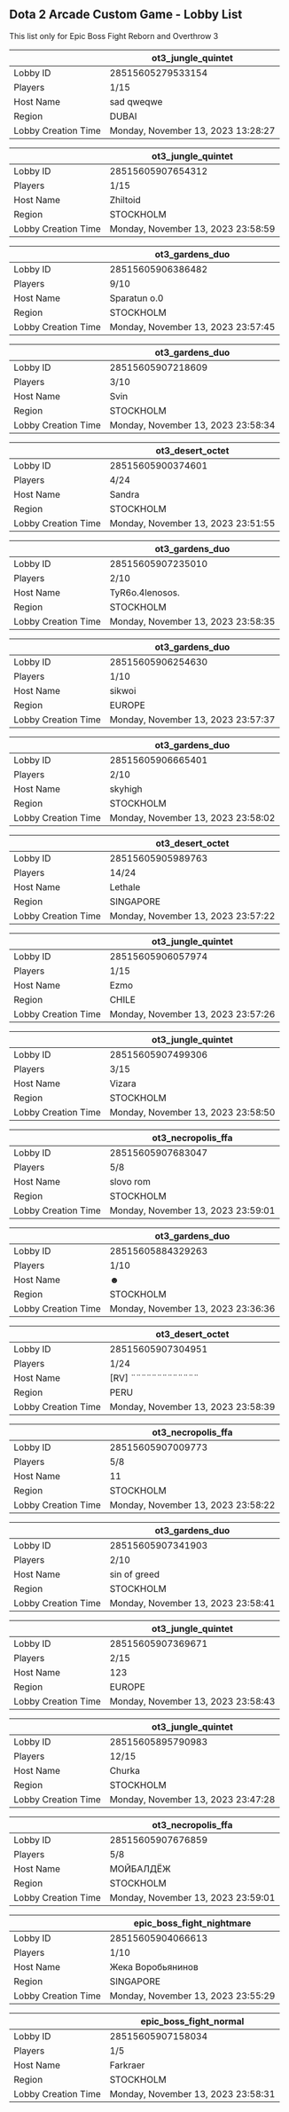 ## Dota 2 Arcade Custom Game - Lobby List

This list only for Epic Boss Fight Reborn and Overthrow 3

|  | ot3_jungle_quintet |
| ------ | ------ |
| Lobby ID | 28515605279533154 |
| Players | 1/15 |
| Host Name | sad qweqwe |
| Region | DUBAI |
| Lobby Creation Time | Monday, November 13, 2023 13:28:27 |


|  | ot3_jungle_quintet |
| ------ | ------ |
| Lobby ID | 28515605907654312 |
| Players | 1/15 |
| Host Name | Zhiltoid |
| Region | STOCKHOLM |
| Lobby Creation Time | Monday, November 13, 2023 23:58:59 |


|  | ot3_gardens_duo |
| ------ | ------ |
| Lobby ID | 28515605906386482 |
| Players | 9/10 |
| Host Name | Sparatun o.0 |
| Region | STOCKHOLM |
| Lobby Creation Time | Monday, November 13, 2023 23:57:45 |


|  | ot3_gardens_duo |
| ------ | ------ |
| Lobby ID | 28515605907218609 |
| Players | 3/10 |
| Host Name | Svin |
| Region | STOCKHOLM |
| Lobby Creation Time | Monday, November 13, 2023 23:58:34 |


|  | ot3_desert_octet |
| ------ | ------ |
| Lobby ID | 28515605900374601 |
| Players | 4/24 |
| Host Name | Sandra |
| Region | STOCKHOLM |
| Lobby Creation Time | Monday, November 13, 2023 23:51:55 |


|  | ot3_gardens_duo |
| ------ | ------ |
| Lobby ID | 28515605907235010 |
| Players | 2/10 |
| Host Name | TyR6o.4lenosos. |
| Region | STOCKHOLM |
| Lobby Creation Time | Monday, November 13, 2023 23:58:35 |


|  | ot3_gardens_duo |
| ------ | ------ |
| Lobby ID | 28515605906254630 |
| Players | 1/10 |
| Host Name | sikwoi |
| Region | EUROPE |
| Lobby Creation Time | Monday, November 13, 2023 23:57:37 |


|  | ot3_gardens_duo |
| ------ | ------ |
| Lobby ID | 28515605906665401 |
| Players | 2/10 |
| Host Name | skyhigh |
| Region | STOCKHOLM |
| Lobby Creation Time | Monday, November 13, 2023 23:58:02 |


|  | ot3_desert_octet |
| ------ | ------ |
| Lobby ID | 28515605905989763 |
| Players | 14/24 |
| Host Name | Lethale |
| Region | SINGAPORE |
| Lobby Creation Time | Monday, November 13, 2023 23:57:22 |


|  | ot3_jungle_quintet |
| ------ | ------ |
| Lobby ID | 28515605906057974 |
| Players | 1/15 |
| Host Name | Ezmo |
| Region | CHILE |
| Lobby Creation Time | Monday, November 13, 2023 23:57:26 |


|  | ot3_jungle_quintet |
| ------ | ------ |
| Lobby ID | 28515605907499306 |
| Players | 3/15 |
| Host Name | Vizara |
| Region | STOCKHOLM |
| Lobby Creation Time | Monday, November 13, 2023 23:58:50 |


|  | ot3_necropolis_ffa |
| ------ | ------ |
| Lobby ID | 28515605907683047 |
| Players | 5/8 |
| Host Name | slovo rom |
| Region | STOCKHOLM |
| Lobby Creation Time | Monday, November 13, 2023 23:59:01 |


|  | ot3_gardens_duo |
| ------ | ------ |
| Lobby ID | 28515605884329263 |
| Players | 1/10 |
| Host Name | ☻ |
| Region | STOCKHOLM |
| Lobby Creation Time | Monday, November 13, 2023 23:36:36 |


|  | ot3_desert_octet |
| ------ | ------ |
| Lobby ID | 28515605907304951 |
| Players | 1/24 |
| Host Name | [RV] ¨¨¨¨¨¨¨¨¨¨¨¨¨ |
| Region | PERU |
| Lobby Creation Time | Monday, November 13, 2023 23:58:39 |


|  | ot3_necropolis_ffa |
| ------ | ------ |
| Lobby ID | 28515605907009773 |
| Players | 5/8 |
| Host Name | 11 |
| Region | STOCKHOLM |
| Lobby Creation Time | Monday, November 13, 2023 23:58:22 |


|  | ot3_gardens_duo |
| ------ | ------ |
| Lobby ID | 28515605907341903 |
| Players | 2/10 |
| Host Name | sin of greed |
| Region | STOCKHOLM |
| Lobby Creation Time | Monday, November 13, 2023 23:58:41 |


|  | ot3_jungle_quintet |
| ------ | ------ |
| Lobby ID | 28515605907369671 |
| Players | 2/15 |
| Host Name | 123 |
| Region | EUROPE |
| Lobby Creation Time | Monday, November 13, 2023 23:58:43 |


|  | ot3_jungle_quintet |
| ------ | ------ |
| Lobby ID | 28515605895790983 |
| Players | 12/15 |
| Host Name | Churka |
| Region | STOCKHOLM |
| Lobby Creation Time | Monday, November 13, 2023 23:47:28 |


|  | ot3_necropolis_ffa |
| ------ | ------ |
| Lobby ID | 28515605907676859 |
| Players | 5/8 |
| Host Name | МОЙБАЛДЁЖ |
| Region | STOCKHOLM |
| Lobby Creation Time | Monday, November 13, 2023 23:59:01 |


|  | epic_boss_fight_nightmare |
| ------ | ------ |
| Lobby ID | 28515605904066613 |
| Players | 1/10 |
| Host Name | Жека Воробьянинов |
| Region | SINGAPORE |
| Lobby Creation Time | Monday, November 13, 2023 23:55:29 |


|  | epic_boss_fight_normal |
| ------ | ------ |
| Lobby ID | 28515605907158034 |
| Players | 1/5 |
| Host Name | Farkraer |
| Region | STOCKHOLM |
| Lobby Creation Time | Monday, November 13, 2023 23:58:31 |


